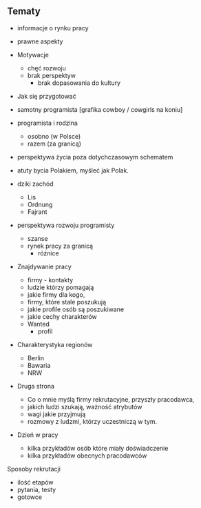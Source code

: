 ## Tematy
+ informacje o rynku pracy
+ prawne aspekty

+ Motywacje
    + chęć rozwoju
    + brak perspektyw
        + brak dopasowania do kultury  
    
    
+ Jak się przygotować

+ samotny programista
  [grafika cowboy / cowgirls na koniu]
  
  
+ programista i rodzina 
  + osobno (w Polsce)
  + razem (za granicą)
  
+ perspektywa życia poza dotychczasowym schematem

+ atuty bycia Polakiem, myśleć jak Polak.
+ dziki zachód
  + Lis
  + Ordnung
  + Fajrant
  
  
  
+ perspektywa rozwoju programisty
  + szanse
  + rynek pracy za granicą
    + różnice
    
  
+ Znajdywanie pracy
  + firmy - kontakty
  + ludzie którzy pomagają
  + jakie firmy dla kogo,
  + firmy, które stale poszukują
  + jakie profile osób są poszukiwane
  + jakie cechy charakterów  
  + Wanted
    + profil
    
+ Charakterystyka regionów
  + Berlin
  + Bawaria
  + NRW
  
  
+ Druga strona
  + Co o mnie myślą firmy rekrutacyjne, przyszły pracodawca,
  + jakich ludzi szukają, ważność atrybutów
  + wagi jakie przyjmują
  + rozmowy z ludzmi, którzy uczestniczą w tym.
  
  
+ Dzień w pracy
  + kilka przykładów osób które miały doświadczenie
  + kilka przykładów obecnych pracodawców
  
Sposoby rekrutacji
  + ilość etapów
  + pytania, testy
  + gotowce
  

